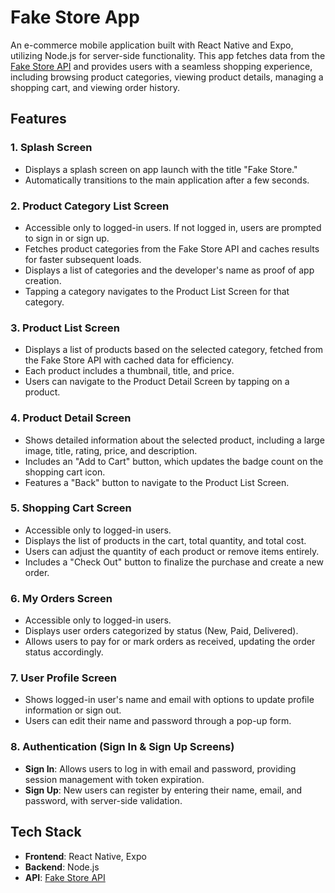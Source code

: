 
# Fake Store App

An e-commerce mobile application built with React Native and Expo, utilizing Node.js for server-side functionality. This app fetches data from the [Fake Store API](https://fakestoreapi.com/) and provides users with a seamless shopping experience, including browsing product categories, viewing product details, managing a shopping cart, and viewing order history.

## Features

### 1. Splash Screen
- Displays a splash screen on app launch with the title "Fake Store."
- Automatically transitions to the main application after a few seconds.

### 2. Product Category List Screen
- Accessible only to logged-in users. If not logged in, users are prompted to sign in or sign up.
- Fetches product categories from the Fake Store API and caches results for faster subsequent loads.
- Displays a list of categories and the developer's name as proof of app creation.
- Tapping a category navigates to the Product List Screen for that category.

### 3. Product List Screen
- Displays a list of products based on the selected category, fetched from the Fake Store API with cached data for efficiency.
- Each product includes a thumbnail, title, and price.
- Users can navigate to the Product Detail Screen by tapping on a product.

### 4. Product Detail Screen
- Shows detailed information about the selected product, including a large image, title, rating, price, and description.
- Includes an "Add to Cart" button, which updates the badge count on the shopping cart icon.
- Features a "Back" button to navigate to the Product List Screen.

### 5. Shopping Cart Screen
- Accessible only to logged-in users.
- Displays the list of products in the cart, total quantity, and total cost.
- Users can adjust the quantity of each product or remove items entirely.
- Includes a "Check Out" button to finalize the purchase and create a new order.

### 6. My Orders Screen
- Accessible only to logged-in users.
- Displays user orders categorized by status (New, Paid, Delivered).
- Allows users to pay for or mark orders as received, updating the order status accordingly.

### 7. User Profile Screen
- Shows logged-in user's name and email with options to update profile information or sign out.
- Users can edit their name and password through a pop-up form.

### 8. Authentication (Sign In & Sign Up Screens)
- **Sign In**: Allows users to log in with email and password, providing session management with token expiration.
- **Sign Up**: New users can register by entering their name, email, and password, with server-side validation.

## Tech Stack
- **Frontend**: React Native, Expo
- **Backend**: Node.js
- **API**: [Fake Store API](https://fakestoreapi.com/)


